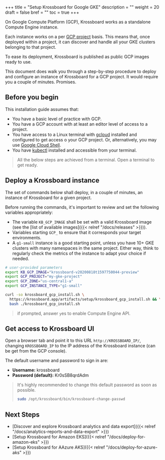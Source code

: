 +++
title = "Setup Krossboard for Google GKE"
description = ""
weight = 20
draft = false
bref = ""
toc = true 
+++

On Google Compute Platform (GCP), Krossboard works as a standalone Compute Engine instance.

Each instance works on a per [GCP project](https://cloud.google.com/resource-manager/docs/creating-managing-projects) basis. This means that, once deployed within a project, it can discover and handle all your GKE clusters belonging to that project. 

To ease its deployment, Krossboard is published as public GCP images ready to use.

This document does walk you through a step-by-step procedure to deploy and configure an instance of Krossboard for a GCP project. It would require you a couple of minutes. Promises.

## Before you begin
This installation guide assumes that:

* You have a basic level of practice with GCP.
* You have a GCP account with at least an editor level of access to a project.
* You have access to a Linux terminal with [gcloud](https://cloud.google.com/sdk) installed and configured to get access o your GCP project. Or, alternatively, you may use [Google Cloud Shell](https://cloud.google.com/shell).
* You have [kubectl](https://kubernetes.io/fr/docs/tasks/tools/install-kubectl/) installed and accessible from your terminal.

> All the below steps are achieved from a terminal. Open a terminal to get ready.

## Deploy a Krossboard instance
The set of commands below shall deploy, in a couple of minutes, an instance of Krossboard for a given project.

Before running the commands, it's important to review and set the following variables appropriately: 
  * The variable `KB_GCP_IMAGE` shall be set with a valid Krossboard image (see the [list of available images]({{< relref "/docs/releases" >}})).
  * Variables starting `GCP_` to ensure that it corresponds your target environments.
  * A `g1-small` instance is a good starting point, unless you have 10+ GKE clusters with many namespaces in the same project. Either way, think to regularly check the metrics of the instance to adapt your choice if needed.

```bash
# user-provided parameters
export KB_GCP_IMAGE="krossboard-v20200818t1597750044-preview"
export GCP_PROJECT="my-gke-project"
export GCP_ZONE="us-central1-a"
export GCP_INSTANCE_TYPE="g1-small" 

curl -so krossboard_gcp_install.sh \
  https://krossboard.app/artifacts/setup/krossboard_gcp_install.sh && \
  bash ./krossboard_gcp_install.sh
```

> if prompted, answer `y`es to enable Compute Engine API.

## Get access to Krossboard UI
Open a browser tab and point it to this URL `http://KROSSBOARD_IP/`, changing `KROSSBOARD_IP` to the IP address of the Krossboard instance (can be get from the GCP console). 

The default username and password to sign in are:

* **Username:** krossboard
* **Password (default):** Kr0sSB8qrdAdm

> It's highly recommended to change this default password as soon as possible. 
> ```bash
> sudo /opt/krossboard/bin/krossboard-change-passwd
> ```

## Next Steps
* [Discover and explore Krossboard analytics and data export]({{< relref "/docs/analytics-reports-and-data-export" >}})
* [Setup Krossboard for Amazon EKS]({{< relref "/docs/deploy-for-amazon-eks" >}})
* [Setup Krossboard for AAzure AKS]({{< relref "/docs/deploy-for-azure-aks" >}})
